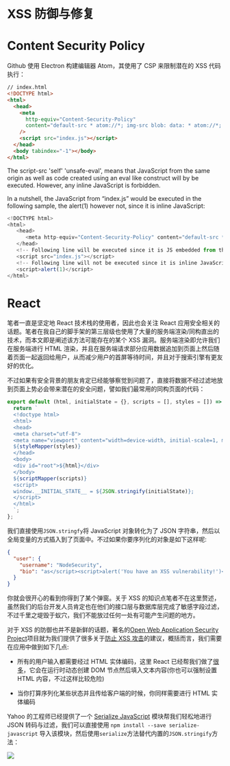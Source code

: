 # XSS 防御与修复

# Content Security Policy

Github 使用 Electron 构建编辑器 Atom，其使用了 CSP 来限制潜在的 XSS 代码执行：

```html
// index.html
<!DOCTYPE html>
<html>
  <head>
    <meta
      http-equiv="Content-Security-Policy"
      content="default-src * atom://*; img-src blob: data: * atom://*; script-src 'self' 'unsafe-eval'; style-src 'self' 'unsafe-inline'; media-src blob: data: mediastream: * atom://*;"
    />
    <script src="index.js"></script>
  </head>
  <body tabindex="-1"></body>
</html>
```

The script-src 'self' 'unsafe-eval', means that JavaScript from the same origin as well as code created using an eval like construct will by be executed. However, any inline JavaScript is forbidden.

In a nutshell, the JavaScript from “index.js” would be executed in the following sample, the alert(1) however not, since it is inline JavaScript:

```js
<!DOCTYPE html>
<html>
   <head>
      <meta http-equiv="Content-Security-Policy" content="default-src * atom://*; img-src blob: data: * atom://*; script-src 'self' 'unsafe-eval'; style-src 'self' 'unsafe-inline'; media-src blob: data: mediastream: * atom://*;">
   </head>
   <!-- Following line will be executed since it is JS embedded from the same origin -->
   <script src="index.js"></script>
   <!-- Following line will not be executed since it is inline JavaScript -->
   <script>alert(1)</script>
</html>
```

# React

笔者一直是坚定地 React 技术栈的使用者，因此也会关注 React 应用安全相关的话题。笔者在我自己的脚手架的第三层级也使用了大量的服务端渲染/同构直出的技术，而本文即是阐述该方法可能存在的某个 XSS 漏洞。服务端渲染即允许我们在服务端进行 HTML 渲染，并且在服务端请求部分应用数据追加到页面上然后随着页面一起返回给用户，从而减少用户的首屏等待时间，并且对于搜索引擎有更友好的优化。

不过如果有安全背景的朋友肯定已经能够察觉到问题了，直接将数据不经过滤地放到页面上势必会带来潜在的安全问题，譬如我们最常用的同构页面的代码：

```js
export default (html, initialState = {}, scripts = [], styles = []) => {
  return `
  <!doctype html>
  <html>
  <head>
  <meta charset="utf-8">
  <meta name="viewport" content="width=device-width, initial-scale=1, maximum-scale=1, user-scalable=no" />
  ${styleMapper(styles)}
  </head>
  <body>
  <div id="root">${html}</div>
  </body>
  ${scriptMapper(scripts)}
  <script>
  window.__INITIAL_STATE__ = ${JSON.stringify(initialState)};
  </script>
  </html>
  `;
};
```

我们直接使用`JSON.stringfy`将 JavaScript 对象转化为了 JSON 字符串，然后以全局变量的方式插入到了页面中。不过如果你要序列化的对象是如下这样呢:

```json
{
  "user": {
    "username": "NodeSecurity",
    "bio": "as</script><script>alert('You have an XSS vulnerability!')</script>"
  }
}
```

你就会很开心的看到你得到了某个弹窗。关于 XSS 的知识点笔者不在这里赘述，虽然我们的后台开发人员肯定也在他们的接口层与数据库层完成了敏感字段过滤，不过千里之堤毁于蚁穴，我们不能放过任何一处有可能产生问题的地方。

对于 XSS 的防御也并不是新鲜的话题，著名的[Open Web Application Security Project](https://www.owasp.org/index.php/About_OWASP)项目就为我们提供了很多关于[防止 XSS 攻击](https://www.owasp.org/index.php/XSS_%28Cross_Site_Scripting%29_Prevention_Cheat_Sheet)的建议，概括而言，我们需要在应用中做到如下几点:

- 所有的用户输入都需要经过 HTML 实体编码，这里 React 已经帮我们做了[很多](https://facebook.github.io/react/docs/introducing-jsx.html#jsx-prevents-injection-attacks)，它会在运行时动态创建 DOM 节点然后填入文本内容(你也可以强制设置 HTML 内容，不过这样比较危险)

- 当你打算序列化某些状态并且传给客户端的时候，你同样需要进行 HTML 实体编码

Yahoo 的工程师已经提供了一个 [Serialize JavaScript](https://github.com/yahoo/serialize-javascript) 模块帮我们轻松地进行 JSON 转码与过滤，我们可以直接使用 `npm install --save serialize-javascript` 导入该模块，然后使用`serialize`方法替代内置的`JSON.stringify`方法：

![](https://coding.net/u/hoteam/p/Cache/git/raw/master/2016/11/3/4/1-QDimeM9vPjsDog9damKU1Q.png)
